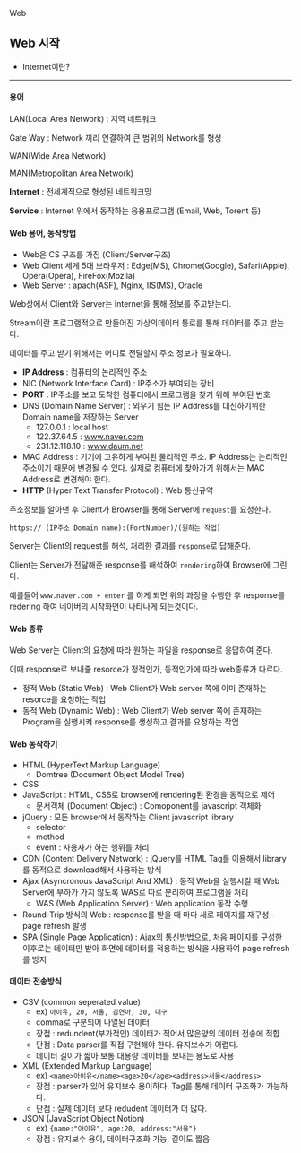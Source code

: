 Web

## Web 시작

- Internet이란?
---
#### 용어

LAN(Local Area Network) : 지역 네트워크

Gate Way : Network 끼리 연결하여 큰 범위의 Network를 형성

WAN(Wide Area Network)

MAN(Metropolitan Area Network)

**Internet** : 전세계적으로 형성된 네트워크망

**Service** : Internet 위에서 동작하는 응용프로그램 (Email, Web, Torent 등)


#### Web 용어, 동작방법

- Web은 CS 구조를 가짐 (Client/Server구조)
- Web Client 세계 5대 브라우저 : Edge(MS), Chrome(Google), Safari(Apple), Opera(Opera), FireFox(Mozila)
- Web Server : apach(ASF), Nginx, IIS(MS), Oracle

Web상에서 Client와 Server는 Internet을 통해 정보를 주고받는다.

Stream이란 프로그램적으로 만들어진 가상의데이터 통로를 통해 데이터를 주고 받는다.

데이터를 주고 받기 위해서는 어디로 전달할지 주소 정보가 필요하다.

- **IP Address** : 컴퓨터의 논리적인 주소
- NIC (Network Interface Card) : IP주소가 부여되는 장비 
- **PORT** : IP주소를 보고 도착한 컴퓨터에서 프로그램을 찾기 위해 부여된 번호
- DNS (Domain Name Server) : 외우기 힘든 IP Address를 대신하기위한 Domain name을 저장하는 Server
    - 127.0.0.1 : local host
    - 122.37.64.5 : www.naver.com
    - 231.12.118.10 : www.daum.net
- MAC Address : 기기에 고유하게 부여된 물리적인 주소.
IP Address는 논리적인 주소이기 때문에 변경될 수 있다. 실제로 컴퓨터에 찾아가기 위해서는 MAC Address로 변경해야 한다.
- **HTTP** (Hyper Text Transfer Protocol) : Web 통신규약

주소정보를 알아낸 후 Client가 Browser를 통해 Server에 `request`를 요청한다. 


```
https:// (IP주소 Domain name):(PortNumber)/(원하는 작업)
```

Server는 Client의 request를 해석, 처리한 결과를 `response`로 답해준다.

Client는 Server가 전달해준 response를 해석하여 `rendering`하여 Browser에 그린다.

예를들어 `www.naver.com + enter` 를 하게 되면 위의 과정을 수행한 후 response를 redering 하여 네이버의 시작화면이 나타나게 되는것이다.

#### Web 종류

Web Server는 Client의 요청에 따라 원하는 파일을 response로 응답하여 준다.
 
이때 response로 보내줄 resorce가 정적인가, 동적인가에 따라 web종류가 다르다.

- 정적 Web (Static Web) : Web Client가 Web server 쪽에 이미 존재하는 resorce를 요청하는 작업
- 동적 Web (Dynamic Web) : Web Client가 Web server 쪽에 존재하는 Program을 실행시켜 response를 생성하고 결과를 요청하는 작업


#### Web 동작하기

- HTML (HyperText Markup Language)
    - Domtree (Document Object Model Tree)
- CSS
- JavaScript : HTML, CSS로 browser에 rendering된 환경을 동적으로 제어
    - 문서객체 (Document Object) : Comoponent를 javascript 객체화
- jQuery : 모든 browser에서 동작하는 Client javascript library
    - selector
    - method
    - event : 사용자가 하는 행위를 처리
- CDN (Content Delivery Network) : jQuery를 HTML Tag를 이용해서 library를 동적으로 download해서 사용하는 방식
- Ajax (Asyncronous JavaScript And XML) : 동적 Web을 실행시킬 때 Web Server에 부하가 가지 않도록 WAS로 따로 분리하여 프로그램을 처리
    - WAS (Web Application Server) : Web application 동작 수행
- Round-Trip 방식의 Web : response를 받을 때 마다 새로 페이지를 재구성 - page refresh 발생
- SPA (Single Page Application) : Ajax의 통신방법으로, 처음 페이지를 구성한 이후로는 데이터만 받아 화면에 데이터를 적용하는 방식을 사용하여 page refresh를 방지

#### 데이터 전송방식

- CSV (common seperated value)
    - ex) `아이유, 20, 서울, 김연아, 30, 대구`
    - comma로 구분되어 나열된 데이터
    - 장점 : redundent(부가적인) 데이터가 적어서 많은양의 데이터 전송에 적합
    - 단점 : Data parser를 직접 구현해야 한다. 유지보수가 어렵다.
    - 데이터 길이가 짧아 보통 대용량 데이터를 보내는 용도로 사용
- XML (Extended Markup Language) 
    - ex) `<name>아이유</name><age>20</age><address>서울</address>`
    - 장점 : parser가 있어 유지보수 용이하다. Tag를 통해 데이터 구조화가 가능하다.
    - 단점 : 실제 데이터 보다 redudent 데이터가 더 많다.
- JSON (JavaScript Object Notion)
    - ex) `{name:"아이유", age:20, address:"서울"}`
    - 장점 : 유지보수 용이, 데이터구조화 가능, 길이도 짧음
